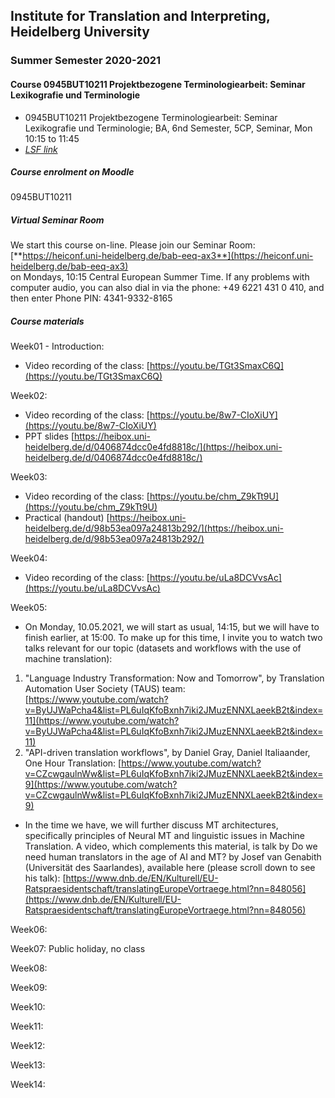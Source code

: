 ## Institute for Translation and Interpreting, Heidelberg University
### Summer Semester 2020-2021
#### Course 0945BUT10211 Projektbezogene Terminologiearbeit: Seminar Lexikografie und Terminologie

- 0945BUT10211 Projektbezogene Terminologiearbeit: Seminar Lexikografie und Terminologie; BA, 6nd Semester, 5CP, Seminar, Mon 10:15  to 11:45
- [*LSF link*](https://lsf.uni-heidelberg.de/qisserver/rds?state=verpublish&status=init&vmfile=no&publishid=333791&moduleCall=webInfo&publishConfFile=webInfo&publishSubDir=veranstaltung)  

##### Course enrolment on Moodle
0945BUT10211

##### Virtual Seminar Room

We start this course on-line. Please join our Seminar Room:  
[**https://heiconf.uni-heidelberg.de/bab-eeq-ax3**](https://heiconf.uni-heidelberg.de/bab-eeq-ax3)  
on Mondays, 10:15 Central European Summer Time. If any problems with computer audio, you can also dial in via the phone: +49 6221 431 0 410, and then enter Phone PIN: 4341-9332-8165

##### Course materials

Week01 - Introduction:
- Video recording of the class: [https://youtu.be/TGt3SmaxC6Q](https://youtu.be/TGt3SmaxC6Q)

Week02:
- Video recording of the class: [https://youtu.be/8w7-CIoXiUY](https://youtu.be/8w7-CIoXiUY)
- PPT slides [https://heibox.uni-heidelberg.de/d/0406874dcc0e4fd8818c/](https://heibox.uni-heidelberg.de/d/0406874dcc0e4fd8818c/)

Week03:
- Video recording of the class: [https://youtu.be/chm_Z9kTt9U](https://youtu.be/chm_Z9kTt9U)
- Practical (handout) [https://heibox.uni-heidelberg.de/d/98b53ea097a24813b292/](https://heibox.uni-heidelberg.de/d/98b53ea097a24813b292/)

Week04:
- Video recording of the class: [https://youtu.be/uLa8DCVvsAc](https://youtu.be/uLa8DCVvsAc)

Week05:
- On Monday, 10.05.2021, we will start as usual, 14:15, but we will have to finish earlier, at 15:00. To make up for this time, I invite you to watch two talks relevant for our topic (datasets and workflows with the use of machine translation):

1.  "Language Industry Transformation: Now and Tomorrow", by Translation Automation User Society (TAUS) team: [https://www.youtube.com/watch?v=ByUJWaPcha4&list=PL6uIqKfoBxnh7iki2JMuzENNXLaeekB2t&index=11](https://www.youtube.com/watch?v=ByUJWaPcha4&list=PL6uIqKfoBxnh7iki2JMuzENNXLaeekB2t&index=11)
2. "API-driven translation workflows", by Daniel Gray, Daniel Italiaander, One Hour Translation: [https://www.youtube.com/watch?v=CZcwgaulnWw&list=PL6uIqKfoBxnh7iki2JMuzENNXLaeekB2t&index=9](https://www.youtube.com/watch?v=CZcwgaulnWw&list=PL6uIqKfoBxnh7iki2JMuzENNXLaeekB2t&index=9)

- In the time we have, we will further discuss MT architectures, specifically principles of Neural MT and linguistic issues in Machine Translation. A video, which complements this material, is talk by Do we need human translators in the age of AI and MT? by Josef van Genabith (Universität des Saarlandes), available here (please scroll down to see his talk): [https://www.dnb.de/EN/Kulturell/EU-Ratspraesidentschaft/translatingEuropeVortraege.html?nn=848056](https://www.dnb.de/EN/Kulturell/EU-Ratspraesidentschaft/translatingEuropeVortraege.html?nn=848056)


Week06:

Week07: Public holiday, no class

Week08:

Week09:

Week10:

Week11:

Week12:

Week13:

Week14:
